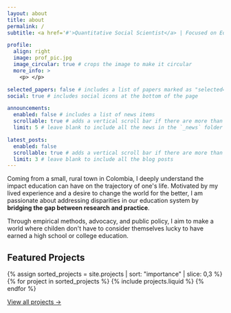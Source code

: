 ```yaml
---
layout: about
title: about
permalink: /
subtitle: <a href='#'>Quantitative Social Scientist</a> | Focused on Education Policy & Data Equity

profile:
  align: right
  image: prof_pic.jpg
  image_circular: true # crops the image to make it circular
  more_info: >
    <p> </p>

selected_papers: false # includes a list of papers marked as "selected={true}"
social: true # includes social icons at the bottom of the page

announcements:
  enabled: false # includes a list of news items
  scrollable: true # adds a vertical scroll bar if there are more than 3 news items
  limit: 5 # leave blank to include all the news in the `_news` folder

latest_posts:
  enabled: false
  scrollable: true # adds a vertical scroll bar if there are more than 3 new posts items
  limit: 3 # leave blank to include all the blog posts
---
```


Coming from a small, rural town in Colombia, I deeply understand the impact education can have on the trajectory of one's life. Motivated by my lived experience and a desire to change the world for the better, I am passionate about addressing disparities in our education system by **bridging the gap between research and practice**. 

Through empirical methods, advocacy, and public policy, I aim to make a world where childen don't have to consider themselves lucky to have earned a high school or college education.



<h2>Featured Projects</h2>

<div class="row row-cols-1 row-cols-md-3">
  {% assign sorted_projects = site.projects | sort: "importance" | slice: 0,3 %}
  {% for project in sorted_projects %}
    {% include projects.liquid %}
  {% endfor %}
</div>

<p class="mt-4">
  <a href="{{ '/projects/' | relative_url }}" class="btn btn-outline-primary">
    View all projects →
  </a>
</p>

